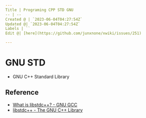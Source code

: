 ```yaml
---
Title | Programing CPP STD GNU
-- | --
Created @ | `2023-06-04T04:27:54Z`
Updated @| `2023-06-04T04:27:54Z`
Labels | ``
Edit @| [here](https://github.com/junxnone/xwiki/issues/251)

---
```

# GNU STD
- GNU C++ Standard Library

## Reference

- [What is libstdc++? - GNU GCC](https://gcc.gnu.org/onlinedocs/libstdc++/faq.html#faq.what)
- [libstdc++ - The GNU C++ Library](https://gcc.gnu.org/onlinedocs/libstdc++/)
